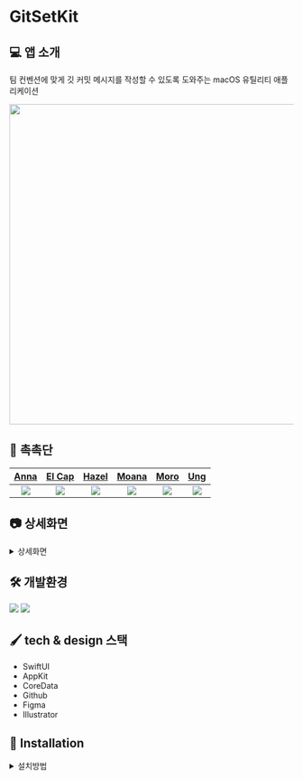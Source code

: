 # GitSetKit

## 💻 앱 소개
팀 컨벤션에 맞게 깃 커밋 메시지를 작성할 수 있도록 도와주는 macOS 유틸리티 애플리케이션

<p align="center">
  <img src = "https://github.com/DeveloperAcademy-POSTECH/2023-A-MC3-WATERFUL/assets/127464395/5da36136-a3cb-4f46-afbc-793fd85abd1d"  width="567">
</p>

## 🍪 촉촉단

|[Anna](https://github.com/addlight19)|[El Cap](https://github.com/mgdgc)|[Hazel](https://github.com/Khajeong)|[Moana](https://github.com/chaewon-moana)|[Moro](https://github.com/songmoro)|[Ung](https://github.com/JaeUngJang)|
|:---:|:---:|:---:|:---:|:---:|:---:|
|<img src = https://github.com/DeveloperAcademy-POSTECH/2023-A-MC3-WATERFUL/assets/127464395/ddfca9ff-5d25-416d-8284-a459872253c7>|<img src = "https://github.com/DeveloperAcademy-POSTECH/2023-A-MC3-WATERFUL/assets/127464395/c7bc0ec2-bdd8-4ea3-8099-2ba9a04b119f">|<img src = "https://github.com/DeveloperAcademy-POSTECH/2023-A-MC3-WATERFUL/assets/127464395/11436632-7be6-4085-855f-92dab86f0cc2">|<img src = "https://github.com/DeveloperAcademy-POSTECH/2023-A-MC3-WATERFUL/assets/127464395/e3e0af11-41d7-43c5-9c60-f11e3a1c9c01">|<img src = "https://github.com/DeveloperAcademy-POSTECH/2023-A-MC3-WATERFUL/assets/127464395/e746383e-8173-465b-85af-a6e299a7f5fe">|<img src = "https://github.com/DeveloperAcademy-POSTECH/2023-A-MC3-WATERFUL/assets/127464395/b1a73cda-5f7f-4154-b4ea-32fa8ebb5ae8">

## 📷 상세화면
<details>
<summary>상세화면</summary>
<div markdown="1">   
<p align="center">
<img src = "https://github.com/DeveloperAcademy-POSTECH/2023-A-MC3-WATERFUL/assets/127464395/b9677772-9a8b-4dae-929a-4d07d5a150bc" width="454"> <img src="https://github.com/DeveloperAcademy-POSTECH/2023-A-MC3-WATERFUL/assets/127464395/dd632122-7805-45f2-af0e-885dcda001cf" width="454">
</p>

<p align="center">
<img src="https://github.com/DeveloperAcademy-POSTECH/2023-A-MC3-WATERFUL/assets/127464395/a55525fc-7947-49f8-888e-86d8f54a2922" width="454"> <img src="https://github.com/DeveloperAcademy-POSTECH/2023-A-MC3-WATERFUL/assets/127464395/5bb31f85-8bf9-4b4c-9ef8-f11eaf8cd2c2" width="454">
</p>
</div>
</details>

## 🛠 개발환경
<img src="https://img.shields.io/badge/macOS-13.3-blue?style=plastic&logo=macosbadge&logoColor=blue"/> <img src="https://img.shields.io/badge/Xcode-14.0-purple?style=plastic&logo=xcodebadge&logoColor=purple"/>
## 🖌️ tech & design 스택
- SwiftUI
- AppKit
- CoreData
- Github
- Figma
- Illustrator


## 👀 Installation
<details>
<summary>설치방법</summary>
<div markdown="1"> 

1. https://github.com/DeveloperAcademy-POSTECH/2023-A-MC3-WATERFUL/releases로 이동 후 원하는 버전의 release를 클릭합니다.
<img src="https://github.com/DeveloperAcademy-POSTECH/2023-A-MC3-WATERFUL/assets/127464395/818e5304-2eef-4d67-9534-8ebce8d96a6c">


2. 릴리즈 된 GitSetKit.dmg 파일을 클릭하여 앱을 다운로드합니다.
<img src="https://github.com/DeveloperAcademy-POSTECH/2023-A-MC3-WATERFUL/assets/127464395/1f53411e-eeee-4952-adc1-0e1101922310">


3. 다운로드가 완료된 dmg 파일을 설치하여 앱을 실행합니다.
<img src="https://github.com/DeveloperAcademy-POSTECH/2023-A-MC3-WATERFUL/assets/127464395/fb1854f5-5276-4d38-8309-ed4aaae04bc8">


</p>
</div>
</details>





  





